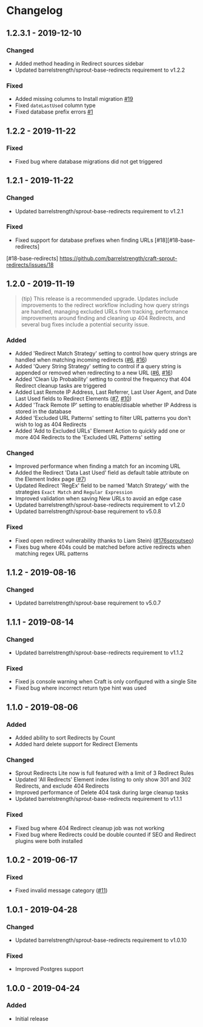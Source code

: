 # Changelog

## 1.2.3.1 - 2019-12-10

### Changed
- Added method heading in Redirect sources sidebar 
- Updated barrelstrength/sprout-base-redirects requirement to v1.2.2

### Fixed
- Added missing columns to Install migration [#19]
- Fixed `dateLastUsed` column type
- Fixed database prefix errors [#1][1pull-sproutbase-redirects]

[#19]: https://github.com/barrelstrength/craft-sprout-redirects/issues/19
[1pull-sproutbase-redirects]: https://github.com/barrelstrength/craft-sprout-base-redirects/pull/1

## 1.2.2 - 2019-11-22

### Fixed
- Fixed bug where database migrations did not get triggered

## 1.2.1 - 2019-11-22

### Changed
- Updated barrelstrength/sprout-base-redirects requirement to v1.2.1

### Fixed
- Fixed support for database prefixes when finding URLs [#18][#18-base-redirects]

[#18-base-redirects] https://github.com/barrelstrength/craft-sprout-redirects/issues/18

## 1.2.0 - 2019-11-19

> {tip} This release is a recommended upgrade. Updates include improvements to the redirect workflow including how query strings are handled, managing excluded URLs from tracking, performance improvements around finding and cleaning up 404 Redirects, and several bug fixes include a potential security issue.

### Added
- Added 'Redirect Match Strategy' setting to control how query strings are handled when matching incoming redirects ([#6], [#16])
- Added 'Query String Strategy' setting to control if a query string is appended or removed when redirecting to a new URL ([#6], [#16])
- Added 'Clean Up Probability' setting to control the frequency that 404 Redirect cleanup tasks are triggered
- Added Last Remote IP Address, Last Referrer, Last User Agent, and Date Last Used fields to Redirect Elements ([#7], [#10])
- Added 'Track Remote IP' setting to enable/disable whether IP Address is stored in the database
- Added 'Excluded URL Patterns' setting to filter URL patterns you don't wish to log as 404 Redirects
- Added 'Add to Excluded URLs' Element Action to quickly add one or more 404 Redirects to the 'Excluded URL Patterns' setting

### Changed
- Improved performance when finding a match for an incoming URL
- Added the Redirect 'Data Last Used' field as default table attribute on the Element Index page ([#7])
- Updated Redirect 'RegEx' field to be named 'Match Strategy' with the strategies `Exact Match` and `Regular Expression`
- Improved validation when saving New URLs to avoid an edge case
- Updated barrelstrength/sprout-base-redirects requirement to v1.2.0
- Updated barrelstrength/sprout-base requirement to v5.0.8

### Fixed
- Fixed open redirect vulnerability (thanks to Liam Stein) ([#176sproutseo])
- Fixes bug where 404s could be matched before active redirects when matching regex URL patterns

[#6]: https://github.com/barrelstrength/craft-sprout-redirects/issues/6
[#7]: https://github.com/barrelstrength/craft-sprout-redirects/issues/7
[#10]: https://github.com/barrelstrength/craft-sprout-redirects/issues/10
[#16]: https://github.com/barrelstrength/craft-sprout-redirects/issues/16
[#176sproutseo]: https://github.com/barrelstrength/craft-sprout-seo/issues/176

## 1.1.2 - 2019-08-16

### Changed
- Updated barrelstrength/sprout-base requirement to v5.0.7

## 1.1.1 - 2019-08-14

### Changed
- Updated barrelstrength/sprout-base-redirects requirement to v1.1.2

### Fixed
- Fixed js console warning when Craft is only configured with a single Site
- Fixed bug where incorrect return type hint was used

## 1.1.0 - 2019-08-06

### Added
- Added ability to sort Redirects by Count
- Added hard delete support for Redirect Elements

### Changed
- Sprout Redirects Lite now is full featured with a limit of 3 Redirect Rules
- Updated 'All Redirects' Element index listing to only show 301 and 302 Redirects, and exclude 404 Redirects
- Improved performance of Delete 404 task during large cleanup tasks 
- Updated barrelstrength/sprout-base-redirects requirement to v1.1.1

### Fixed 
- Fixed bug where 404 Redirect cleanup job was not working
- Fixed bug where Redirects could be double counted if SEO and Redirect plugins were both installed

## 1.0.2 - 2019-06-17

### Fixed
- Fixed invalid message category ([#11])

[#11]: https://github.com/barrelstrength/craft-sprout-redirects/issues/11

## 1.0.1 - 2019-04-28

### Changed
- Updated barrelstrength/sprout-base-redirects requirement to v1.0.10

### Fixed
- Improved Postgres support

## 1.0.0 - 2019-04-24

### Added 
- Initial release
